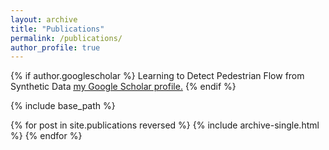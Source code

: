 ```yaml
---
layout: archive
title: "Publications"
permalink: /publications/
author_profile: true
---
```


{% if author.googlescholar %}
  Learning to Detect Pedestrian Flow from Synthetic Data <u><a href="{{author.googlescholar}}">my Google Scholar profile</a>.</u>
{% endif %}

{% include base_path %}

{% for post in site.publications reversed %}
  {% include archive-single.html %}
{% endfor %}

